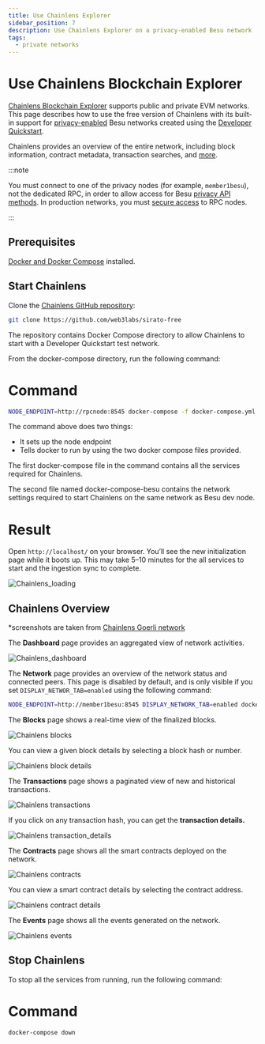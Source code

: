 ```yaml
---
title: Use Chainlens Explorer
sidebar_position: 7
description: Use Chainlens Explorer on a privacy-enabled Besu network
tags:
  - private networks
---
```


# Use Chainlens Blockchain Explorer

[Chainlens Blockchain Explorer](https://www.web3labs.com/chainlens) supports public and private EVM networks. This page describes how to use the free version of Chainlens with its built-in support for [privacy-enabled](../../concepts/privacy/index.md) Besu networks created using the [Developer Quickstart](../../tutorials/quickstart.md).

Chainlens provides an overview of the entire network, including block information, contract metadata, transaction searches, and [more](https://chainlens.com/).

:::note

You must connect to one of the privacy nodes (for example, `member1besu`), not the dedicated RPC, in order to allow access for Besu [privacy API methods](../../reference/api/index.md#priv-methods). In production networks, you must [secure access](../../../public-networks/how-to/use-besu-api/authenticate.md) to RPC nodes.

:::

## Prerequisites

[Docker and Docker Compose](https://docs.docker.com/compose/install/) installed.

## Start Chainlens

Clone the [Chainlens GitHub repository](https://github.com/web3labs/sirato-free):

```bash
git clone https://github.com/web3labs/sirato-free
```

The repository contains Docker Compose directory to allow Chainlens to start with a Developer Quickstart test network.

From the docker-compose directory, run the following command:

<!--tabs-->

# Command

```bash
NODE_ENDPOINT=http://rpcnode:8545 docker-compose -f docker-compose.yml -f sirato-extensions/docker-compose-quorum-dev-quickstart.yml up
```

The command above does two things:

- It sets up the node endpoint
- Tells docker to run by using the two docker compose files provided.

The first docker-compose file in the command contains all the services required for Chainlens.

The second file named docker-compose-besu contains the network settings required to start Chainlens on the same network as Besu dev node.



# Result

<!--/tabs-->

Open `http://localhost/` on your browser. You’ll see the new initialization page while it boots up. This may take 5–10 minutes for the all services to start and the ingestion sync to complete.

![`Chainlens_loading`](../../../assets/images/chainlens-loading.png)

## Chainlens Overview

*screenshots are taken from [Chainlens Goerli network](https://goerli.chainlens.com/dashboard)

The **Dashboard** page provides an aggregated view of network activities.

![`Chainlens_dashboard`](../../../assets/images/chainlens-dashboard.png)

The **Network** page provides an overview of the network status and connected peers. This page is disabled by default, and is only visible if you set `DISPLAY_NETWOR_TAB=enabled` using the following command:

```bash
NODE_ENDPOINT=http://member1besu:8545 DISPLAY_NETWORK_TAB=enabled docker-compose -f docker-compose.yml -f sirato-extensions/docker-compose-quorum-dev-quickstart.yml up
```



The **Blocks** page shows a real-time view of the finalized blocks.

![Chainlens blocks](../../../assets/images/chainlens-block.png)

You can view a given block details by selecting a block hash or number.

![Chainlens block details](../../../assets/images/chainlens-block-details.png)

The **Transactions** page shows a paginated view of new and historical transactions.

![Chainlens transactions](../../../assets/images/chainlens-transactions.png)

If you click on any transaction hash, you can get the **transaction details.**

![Chainlens transaction_details](../../../assets/images/chainlens-transaction-details.png)

The **Contracts** page shows all the smart contracts deployed on the network.

![Chainlens contracts](../../../assets/images/chainlens-contracts.png)

You can view a smart contract details by selecting the contract address.

![Chainlens contract details](../../../assets/images/chainlens-contract-details.png)

The **Events** page shows all the events generated on the network.

![Chainlens events](../../../assets/images/chainlens-events.png)

## Stop Chainlens

To stop all the services from running, run the following command:

<!--tabs-->

# Command

```bash
docker-compose down
```
